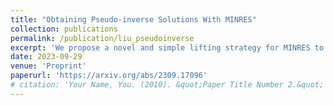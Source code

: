 ```yaml
---
title: "Obtaining Pseudo-inverse Solutions With MINRES"
collection: publications
permalink: /publication/liu_pseudoinverse
excerpt: 'We propose a novel and simple lifting strategy for MINRES to obtain the pseudo-inverse solution for inconsistent symmetric systems.'
date: 2023-09-29
venue: 'Preprint'
paperurl: 'https://arxiv.org/abs/2309.17096'
# citation: 'Your Name, You. (2010). &quot;Paper Title Number 2.&quot; <i>Journal 1</i>. 1(2).'
---
```

<!-- This paper is about the number 2. The number 3 is left for future work.

[Download paper here](http://academicpages.github.io/files/paper2.pdf)

Recommended citation: Your Name, You. (2010). "Paper Title Number 2." <i>Journal 1</i>. 1(2). -->